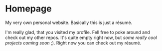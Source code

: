 # Homepage
My very own personal website. Basically this is just a résumé.

I'm really glad, that you visited my profile. Fell free to poke around and check out my other repos. It's quite empty right now, but *some really cool projects coming soon* ;). Right now you can check out my résumé.
